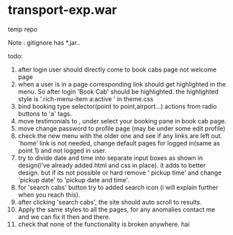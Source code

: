 transport-exp.war
=================

temp repo

Note : gitignore has *.jar..

todo:
1. after login user should directly come to book cabs page not welcome page
2. when a user is in a page corresponding link should get highlighted in the menu. So after login 'Book Cab' should be highlighted. the highlighted style is '.rich-menu-item a:active ' in theme.css
3. bind booking type selector(point to point,airport...) actions from radio buttons to 'a' tags.
4. move testimonials to , under select your booking pane in book cab page.
5. move change password to profile page (may be under some edit profile)
6. check the new menu with the older one and see if any links are left out. 'home' link is not needed, change default pages for logged in(same as point 1) and not logged in user.
7. try to divide date and time into separate input boxes as shown in design(i've already added html and css in place). it adds to better design. but if its not possible or hard remove ' pickup time' and change 'pickup date' to 'pickup date and time'.
8. for 'search cabs' button try to added search icon (i will explain further when you reach this).
9. after clicking 'search cabs', the site should auto scroll to results.
10. Apply the same styles to all the pages, for any anomalies contact me and we can fix it then and there.
11. check that none of the functionality is broken anywhere.
hai